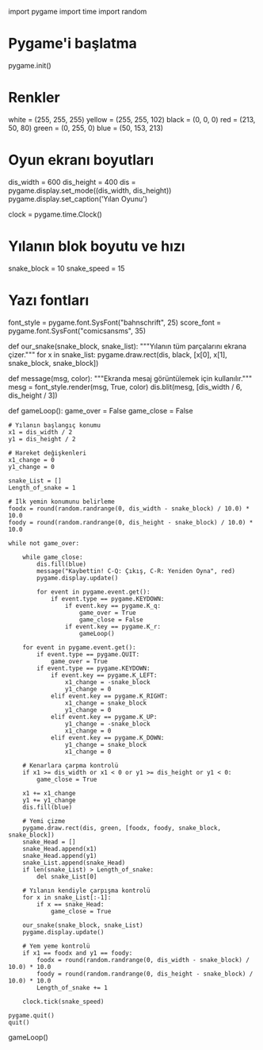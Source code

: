 import pygame
import time
import random

# Pygame'i başlatma
pygame.init()

# Renkler
white = (255, 255, 255)
yellow = (255, 255, 102)
black = (0, 0, 0)
red = (213, 50, 80)
green = (0, 255, 0)
blue = (50, 153, 213)

# Oyun ekranı boyutları
dis_width = 600
dis_height = 400
dis = pygame.display.set_mode((dis_width, dis_height))
pygame.display.set_caption('Yılan Oyunu')

clock = pygame.time.Clock()

# Yılanın blok boyutu ve hızı
snake_block = 10
snake_speed = 15

# Yazı fontları
font_style = pygame.font.SysFont("bahnschrift", 25)
score_font = pygame.font.SysFont("comicsansms", 35)

def our_snake(snake_block, snake_list):
    """Yılanın tüm parçalarını ekrana çizer."""
    for x in snake_list:
        pygame.draw.rect(dis, black, [x[0], x[1], snake_block, snake_block])

def message(msg, color):
    """Ekranda mesaj görüntülemek için kullanılır."""
    mesg = font_style.render(msg, True, color)
    dis.blit(mesg, [dis_width / 6, dis_height / 3])

def gameLoop():
    game_over = False
    game_close = False

    # Yılanın başlangıç konumu
    x1 = dis_width / 2
    y1 = dis_height / 2

    # Hareket değişkenleri
    x1_change = 0
    y1_change = 0

    snake_List = []
    Length_of_snake = 1

    # İlk yemin konumunu belirleme
    foodx = round(random.randrange(0, dis_width - snake_block) / 10.0) * 10.0
    foody = round(random.randrange(0, dis_height - snake_block) / 10.0) * 10.0

    while not game_over:

        while game_close:
            dis.fill(blue)
            message("Kaybettin! C-Q: Çıkış, C-R: Yeniden Oyna", red)
            pygame.display.update()

            for event in pygame.event.get():
                if event.type == pygame.KEYDOWN:
                    if event.key == pygame.K_q:
                        game_over = True
                        game_close = False
                    if event.key == pygame.K_r:
                        gameLoop()

        for event in pygame.event.get():
            if event.type == pygame.QUIT:
                game_over = True
            if event.type == pygame.KEYDOWN:
                if event.key == pygame.K_LEFT:
                    x1_change = -snake_block
                    y1_change = 0
                elif event.key == pygame.K_RIGHT:
                    x1_change = snake_block
                    y1_change = 0
                elif event.key == pygame.K_UP:
                    y1_change = -snake_block
                    x1_change = 0
                elif event.key == pygame.K_DOWN:
                    y1_change = snake_block
                    x1_change = 0

        # Kenarlara çarpma kontrolü
        if x1 >= dis_width or x1 < 0 or y1 >= dis_height or y1 < 0:
            game_close = True

        x1 += x1_change
        y1 += y1_change
        dis.fill(blue)
        
        # Yemi çizme
        pygame.draw.rect(dis, green, [foodx, foody, snake_block, snake_block])
        snake_Head = []
        snake_Head.append(x1)
        snake_Head.append(y1)
        snake_List.append(snake_Head)
        if len(snake_List) > Length_of_snake:
            del snake_List[0]

        # Yılanın kendiyle çarpışma kontrolü
        for x in snake_List[:-1]:
            if x == snake_Head:
                game_close = True

        our_snake(snake_block, snake_List)
        pygame.display.update()

        # Yem yeme kontrolü
        if x1 == foodx and y1 == foody:
            foodx = round(random.randrange(0, dis_width - snake_block) / 10.0) * 10.0
            foody = round(random.randrange(0, dis_height - snake_block) / 10.0) * 10.0
            Length_of_snake += 1

        clock.tick(snake_speed)

    pygame.quit()
    quit()

gameLoop()
